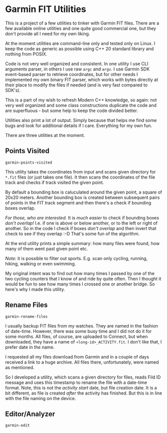 # Garmin FIT Utilities

This is a project of a few utilities to tinker with Garmin FIT files. There are a few available online utilities and one quite good commercial one, but they don't provide all I need for my own liking.

At the moment utilities are command-line only and tested only on Linux. I keep the code as generic as possible using C++ 20 standard library and nothing from POSIX.

Code is not very well organized and consistent. In one utility I use CLI arguments parser, in others I use raw `argc` and `argv`. I use Garmin SDK event-based parser to retrieve coordinates, but for other needs I implemented my own binary FIT parser, which works with bytes directly at their place to modify the files if needed (and is very fast compared to SDK's).

This is a part of my wish to refresh Modern C++ knowledge, so again: not very well organized and some class constructions duplicate the code and are superfluous - but some help to keep the code divided better.

Utilities also print a lot of output. Simply because that helps me find some bugs and look for additional details if I care. Everything for my own fun.

There are three utilities at the moment.

## Points Visited

`garmin-points-visited`

This utility takes the coordinates from input and scans given directory for `*.fit` files (or just takes one file). It then scans the coordinates of the file track and checks if track visited the given point.

By default a bounding box is caluculated around the given point, a square of 20x20 meters. Another bounding box is created between subsequent pairs of points in the FIT track segment and then there's a check if bounding boxes overlap.

*For those, who are interested.* It is _much easier_ to check if bounding boxes _don't overlap!_ I.e. if one is above or below another, or to the left or right of another. So in the code I check if boxes _don't overlap_ and then invert that check to see if they overlap :-D That's some fun of the algorithm.

At the end utility prints a simple summary: how many files were found, how many of them went past given point etc.

*Note:* it is possible to filter out sports. E.g. scan only cycling, running, hiking, walking or even swimming.

My original intent was to find out how many times I passed by one of the two cycling counters that I know of and ride by quite often. Then I thought it would be fun to see how many times I crossed one or another bridge. So here's why I made this utility.

## Rename Files

`garmin-rename-files`

I usually backup FIT files from my watches. They are named in the fashion of date-time. However, there was some busy time and I did not do it for some months. All files, of course, are uploaded to Connect, but when downloaded, they have a name of `<long-id>_ACTIVITY.fit`. I don't like that, I prefer date in the name.

I requested all my files download from Garmin and in a couple of days received a link to a huge archive. All files there, unfortunately, were named as mentioned.

So I developed a utility, which scans a given directory for files, reads Fild ID message and uses this timestamp to rename the file with a date-time format. Note, this is not the _activity start_ date, but file creation date. It is a bit different, as file is created _after_ the activity has finished. But this is in line with the file naming on the device.

## Editor/Analyzer

`garmin-edit`

